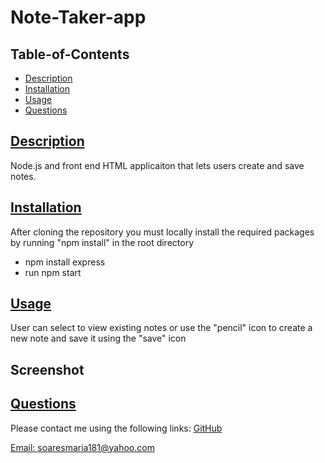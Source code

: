 # Note-Taker-app
            
## Table-of-Contents
* [Description](#description)
* [Installation](#installation)
* [Usage](#usage)
* [Questions](#questions)        
    
## [Description](#table-of-contents)
Node.js and front end HTML applicaiton that lets users create and save notes.

## [Installation](#table-of-contents)
After cloning the repository you must locally install the required packages by running "npm install" in the root directory 
* npm install express
* run npm start

## [Usage](#table-of-contents)
User can select to view existing notes or use the "pencil" icon to create a new note and save it using the "save" icon         
          
## Screenshot


## [Questions](#table-of-contents)
Please contact me using the following links:
[GitHub](https://github.com/soaresmaria)

[Email: soaresmaria181@yahoo.com](mailto:soaresmaria181@yahoo.com)
  
